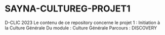 # SAYNA-CULTUREG-PROJET1
D-CLIC 2023
Le contenu de ce repository concerne le projet 1 : Initiation à la Culture Générale 
Du module : Culture Générale
Parcours : DISCOVERY
